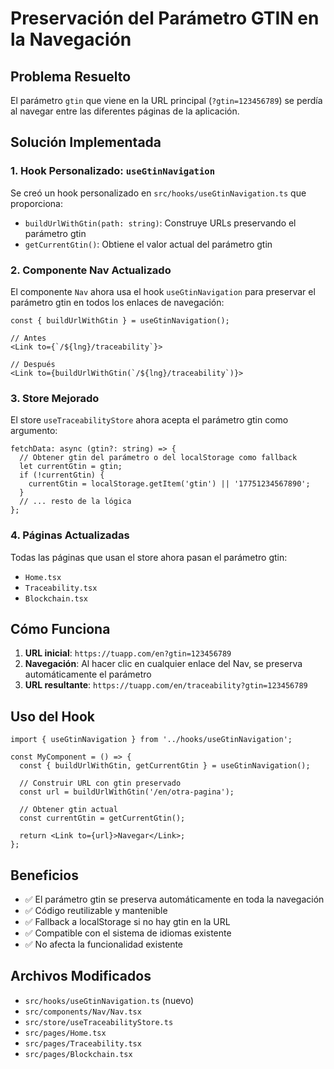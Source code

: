 # Preservación del Parámetro GTIN en la Navegación

## Problema Resuelto

El parámetro `gtin` que viene en la URL principal (`?gtin=123456789`) se perdía al navegar entre las diferentes páginas de la aplicación.

## Solución Implementada

### 1. Hook Personalizado: `useGtinNavigation`

Se creó un hook personalizado en `src/hooks/useGtinNavigation.ts` que proporciona:

- `buildUrlWithGtin(path: string)`: Construye URLs preservando el parámetro gtin
- `getCurrentGtin()`: Obtiene el valor actual del parámetro gtin

### 2. Componente Nav Actualizado

El componente `Nav` ahora usa el hook `useGtinNavigation` para preservar el parámetro gtin en todos los enlaces de navegación:

```tsx
const { buildUrlWithGtin } = useGtinNavigation();

// Antes
<Link to={`/${lng}/traceability`}>

// Después
<Link to={buildUrlWithGtin(`/${lng}/traceability`)}>
```

### 3. Store Mejorado

El store `useTraceabilityStore` ahora acepta el parámetro gtin como argumento:

```tsx
fetchData: async (gtin?: string) => {
  // Obtener gtin del parámetro o del localStorage como fallback
  let currentGtin = gtin;
  if (!currentGtin) {
    currentGtin = localStorage.getItem('gtin') || '17751234567890';
  }
  // ... resto de la lógica
};
```

### 4. Páginas Actualizadas

Todas las páginas que usan el store ahora pasan el parámetro gtin:

- `Home.tsx`
- `Traceability.tsx`
- `Blockchain.tsx`

## Cómo Funciona

1. **URL inicial**: `https://tuapp.com/en?gtin=123456789`
2. **Navegación**: Al hacer clic en cualquier enlace del Nav, se preserva automáticamente el parámetro
3. **URL resultante**: `https://tuapp.com/en/traceability?gtin=123456789`

## Uso del Hook

```tsx
import { useGtinNavigation } from '../hooks/useGtinNavigation';

const MyComponent = () => {
  const { buildUrlWithGtin, getCurrentGtin } = useGtinNavigation();

  // Construir URL con gtin preservado
  const url = buildUrlWithGtin('/en/otra-pagina');

  // Obtener gtin actual
  const currentGtin = getCurrentGtin();

  return <Link to={url}>Navegar</Link>;
};
```

## Beneficios

- ✅ El parámetro gtin se preserva automáticamente en toda la navegación
- ✅ Código reutilizable y mantenible
- ✅ Fallback a localStorage si no hay gtin en la URL
- ✅ Compatible con el sistema de idiomas existente
- ✅ No afecta la funcionalidad existente

## Archivos Modificados

- `src/hooks/useGtinNavigation.ts` (nuevo)
- `src/components/Nav/Nav.tsx`
- `src/store/useTraceabilityStore.ts`
- `src/pages/Home.tsx`
- `src/pages/Traceability.tsx`
- `src/pages/Blockchain.tsx`
